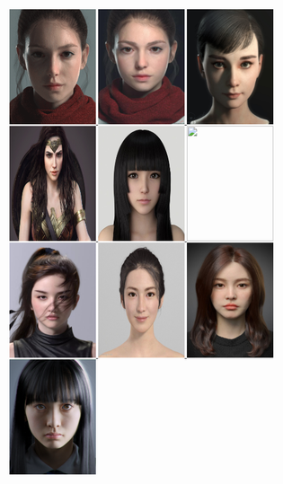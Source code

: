 
<a href="#">
  <img width="154" height="205" src="/mDrivEngine/split_mirror/static/beauty/640.gif" >
</a>

<a href="#">
  <img width="154" height="205" src="/mDrivEngine/split_mirror/static/beauty/640.jpg" >
</a>

<a href="#">
  <img width="154" height="205" src="/mDrivEngine/split_mirror/static/beauty/alvin-shih.jpg" >
</a>

<a href="#">
  <img width="154" height="205" src="/mDrivEngine/split_mirror/static/beauty/b-ge-ps-wonderbody.jpg" >
</a>

<a href="#">
  <img width="154" height="205" src="/mDrivEngine/split_mirror/static/beauty/evdio.jpeg" >
</a>

<a href="#">
  <img width="154" height="205" src="/mDrivEngine/split_mirror/static/beauty/girl.gif" >
</a>

<a href="#">
  <img width="154" height="205" src="/mDrivEngine/split_mirror/static/beauty/jung_won_park_beauty.jpeg" >
</a>

<a href="#">
  <img width="154" height="205" src="/mDrivEngine/split_mirror/static/beauty/luoqisheng_beauty.jpg" >
</a>

<a href="#">
  <img width="154" height="205" src="/mDrivEngine/split_mirror/static/beauty/seokunjang_beauty.jpeg" >
</a>

<a href="#">
  <img width="154" height="205" src="/mDrivEngine/split_mirror/static/beauty/takahikomori_beauty.jpg" >
</a>

